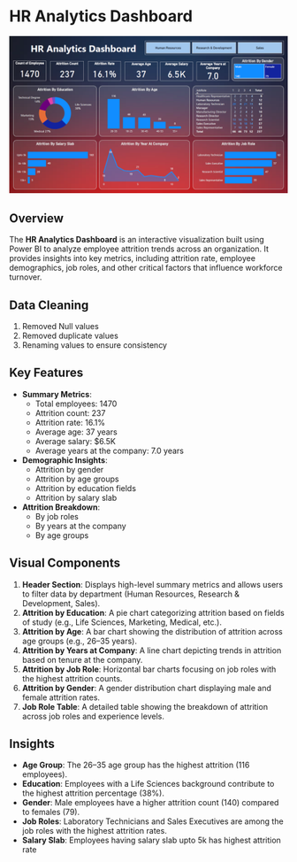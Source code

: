 # HR Analytics Dashboard

![HR Analytics Dashboard](HR_Dashboard_Image.PNG)

## Overview
The **HR Analytics Dashboard** is an interactive visualization built using Power BI to analyze employee attrition trends across an organization. It provides insights into key metrics, including attrition rate, employee demographics, job roles, and other critical factors that influence workforce turnover.

## Data Cleaning 
1. Removed Null values
2. Removed duplicate values
3. Renaming values to ensure consistency

## Key Features
- **Summary Metrics**:
  - Total employees: 1470
  - Attrition count: 237
  - Attrition rate: 16.1%
  - Average age: 37 years
  - Average salary: $6.5K
  - Average years at the company: 7.0 years
- **Demographic Insights**:
  - Attrition by gender
  - Attrition by age groups
  - Attrition by education fields
  - Attrition by salary slab
- **Attrition Breakdown**:
  - By job roles
  - By years at the company
  - By age groups

## Visual Components
1. **Header Section**: Displays high-level summary metrics and allows users to filter data by department (Human Resources, Research & Development, Sales).
2. **Attrition by Education**: A pie chart categorizing attrition based on fields of study (e.g., Life Sciences, Marketing, Medical, etc.).
3. **Attrition by Age**: A bar chart showing the distribution of attrition across age groups (e.g., 26–35 years).
4. **Attrition by Years at Company**: A line chart depicting trends in attrition based on tenure at the company.
5. **Attrition by Job Role**: Horizontal bar charts focusing on job roles with the highest attrition counts.
6. **Attrition by Gender**: A gender distribution chart displaying male and female attrition rates.
7. **Job Role Table**: A detailed table showing the breakdown of attrition across job roles and experience levels.

## Insights
- **Age Group**: The 26–35 age group has the highest attrition (116 employees).
- **Education**: Employees with a Life Sciences background contribute to the highest attrition percentage (38%).
- **Gender**: Male employees have a higher attrition count (140) compared to females (79).
- **Job Roles**: Laboratory Technicians and Sales Executives are among the job roles with the highest attrition rates.
- **Salary Slab**: Employees having salary slab upto 5k has highest attrition rate



